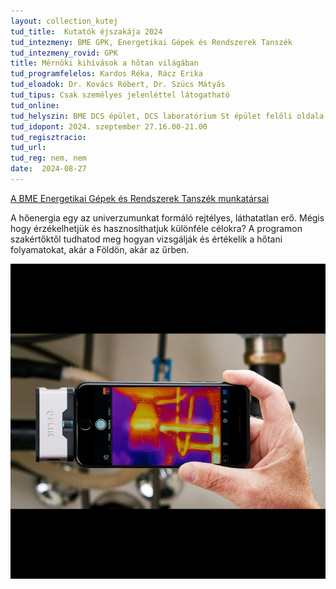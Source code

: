 ```yaml
---
layout: collection_kutej
tud_title:  Kutatók éjszakája 2024
tud_intezmeny: BME GPK, Energetikai Gépek és Rendszerek Tanszék
tud_intezmeny_rovid: GPK
title: Mérnöki kihívások a hőtan világában
tud_programfelelos: Kardos Réka, Rácz Erika
tud_eloadok: Dr. Kovács Róbert, Dr. Szücs Mátyás
tud_tipus: Csak személyes jelenléttel látogatható
tud_online: 
tud_helyszin: BME DCS épület, DCS laboratórium St épület felőli oldala (1111 Budapest Stoczek József u. 6.)
tud_idopont: 2024. szeptember 27.16.00-21.00
tud_regisztracio: 
tud_url: 
tud_reg: nem, nem
date:  2024-08-27
---
```


[A BME Energetikai Gépek és Rendszerek Tanszék munkatársai](http://www.energia.bme.hu/munkatarsak/)

A hőenergia egy az univerzumunkat formáló rejtélyes, láthatatlan erő. Mégis hogy érzékelhetjük és hasznosíthatjuk különféle célokra? A programon szakértőktől tudhatod meg hogyan vizsgálják és értékelik a hőtani folyamatokat, akár a Földön, akár az űrben.


![Mérnöki kihívások a hőtan világában](../2024/images/mernoki-kihivasok-a-hotan-vilagaban.png)
